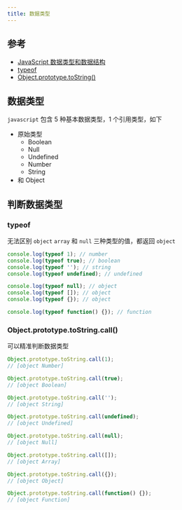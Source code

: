 ```yaml
---
title: 数据类型
---
```


## 参考

-   [JavaScript 数据类型和数据结构](https://developer.mozilla.org/zh-CN/docs/Web/JavaScript/Data_structures)
-   [typeof](https://developer.mozilla.org/en-US/docs/Web/JavaScript/Reference/Operators/typeof)
-   [Object.prototype.toString()](https://developer.mozilla.org/zh-CN/docs/Web/JavaScript/Reference/Global_Objects/Object/toString)

## 数据类型

`javascript` 包含 5 种基本数据类型，1 个引用类型，如下

-   原始类型
    -   Boolean
    -   Null
    -   Undefined
    -   Number
    -   String
-   和 Object

## 判断数据类型

### typeof

无法区别 `object` `array` 和 `null` 三种类型的值，都返回 `object`

```js
console.log(typeof 1); // number
console.log(typeof true); // boolean
console.log(typeof ''); // string
console.log(typeof undefined); // undefined

console.log(typeof null); // object
console.log(typeof []); // object
console.log(typeof {}); // object

console.log(typeof function() {}); // function
```

### Object.prototype.toString.call()

可以精准判断数据类型

```js
Object.prototype.toString.call(1);
// [object Number]

Object.prototype.toString.call(true);
// [object Boolean]

Object.prototype.toString.call('');
// [object String]

Object.prototype.toString.call(undefined);
// [object Undefined]

Object.prototype.toString.call(null);
// [object Null]

Object.prototype.toString.call([]);
// [object Array]

Object.prototype.toString.call({});
// [object Object]

Object.prototype.toString.call(function() {});
// [object Function]
```
